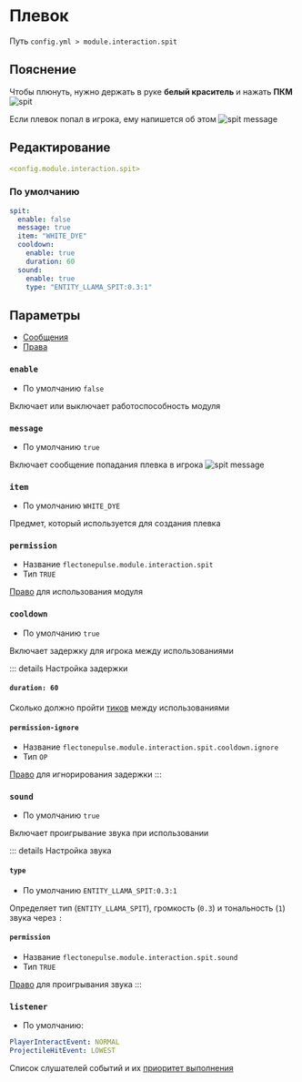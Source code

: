 # Плевок
Путь `config.yml > module.interaction.spit`

## Пояснение
Чтобы плюнуть, нужно держать в руке **белый краситель** и нажать **ПКМ**
![spit](/spit.gif)

Если плевок попал в игрока, ему напишется об этом
![spit message](/spit.png)

## Редактирование
```yaml
<config.module.interaction.spit>
```

### По умолчанию
```yaml
spit:
  enable: false
  message: true
  item: "WHITE_DYE"
  cooldown:
    enable: true
    duration: 60
  sound:
    enable: true
    type: "ENTITY_LLAMA_SPIT:0.3:1"
```

## Параметры

- [Сообщения](/ru/messages/ru_ru/module/interaction/spit/)
- [Права](/ru/permissions/module/interaction/spit/)

### `enable`
- По умолчанию `false`

Включает или выключает работоспособность модуля

### `message`
- По умолчанию `true`

Включает сообщение попадания плевка в игрока
![spit message](/spit.png)

### `item`
- По умолчанию `WHITE_DYE`

Предмет, который используется для создания плевка

### `permission`
- Название `flectonepulse.module.interaction.spit`
- Тип `TRUE`

[Право](/ru/config/module/#пояснение) для использования модуля


### `cooldown`
- По умолчанию `true`

Включает задержку для игрока между использованиями

::: details Настройка задержки
#### `duration: 60`

Сколько должно пройти [тиков](https://ru.minecraft.wiki/w/%D0%A2%D0%B0%D0%BA%D1%82) между использованиями

#### `permission-ignore`
- Название `flectonepulse.module.interaction.spit.cooldown.ignore`
- Тип `OP`

[Право](/ru/config/module/#пояснение) для игнорирования задержки
:::

### `sound`
- По умолчанию `true`

Включает проигрывание звука при использовании

::: details Настройка звука
#### `type`
- По умолчанию `ENTITY_LLAMA_SPIT:0.3:1`

Определяет тип (`ENTITY_LLAMA_SPIT`), громкость (`0.3`) и тональность (`1`) звука через `:`

#### `permission`
- Название `flectonepulse.module.interaction.spit.sound`
- Тип `TRUE`

[Право](/ru/config/module/#пояснение) для проигрывания звука
:::

### `listener`
- По умолчанию:
```yaml
PlayerInteractEvent: NORMAL
ProjectileHitEvent: LOWEST
```

Список слушателей событий и их [приоритет выполнения](#приоритет-выполнения)